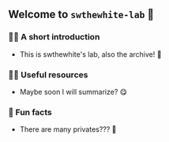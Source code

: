## Welcome to `swthewhite-lab` 👋

### 🙋‍♀️ A short introduction
- This is swthewhite's lab, also the archive! 🧐

### 👩‍💻 Useful resources
- Maybe soon I will summarize? 😋

### 🍿 Fun facts
- There are many privates??? 🤭
